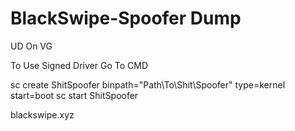 # BlackSwipe-Spoofer Dump
UD On VG

To Use Signed Driver Go To CMD

sc create ShitSpoofer binpath="Path\To\Shit\Spoofer" type=kernel start=boot
sc start ShitSpoofer

blackswipe.xyz


